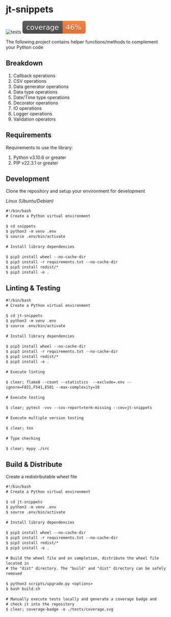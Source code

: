 # jt-snippets

<!-- ![build](https://github.com/jt-kl/jt-snippets/actions/workflows/build.yml/badge.svg) -->

![tests](https://github.com/jt-kl/jt-snippets/actions/workflows/hosted.yml/badge.svg)
![coverage](./tests/coverage.svg)

The following project contains helper functions/methods to complement your Python code

## Breakdown

1. Callback operations
2. CSV operations
3. Data generator operations
4. Data type operations
5. Date/Time type operations
6. Decorator operations
7. IO operations
8. Logger operations
9. Validation operators

## Requirements

Requirements to use the library:

1. Python v3.10.6 or greater
2. PIP v22.3.1 or greater

## Development

Clone the repository and setup your environment for development

_Linux (Ubuntu/Debian)_

```shell
#!/bin/bash
# Create a Python virtual environment

$ cd snippets
$ python3 -m venv .env
$ source .env/bin/activate

# Install library dependencies

$ pip3 install wheel --no-cache-dir
$ pip3 install -r requirements.txt --no-cache-dir
$ pip3 install redist/*
$ pip3 install -e .
```

## Linting & Testing

```shell
#!/bin/bash
# Create a Python virtual environment

$ cd jt-snippets
$ python3 -m venv .env
$ source .env/bin/activate

# Install library dependencies

$ pip3 install wheel --no-cache-dir
$ pip3 install -r requirements.txt --no-cache-dir
$ pip3 install redist/*
$ pip3 install -e .

# Execute linting

$ clear; flake8 --count --statistics  --exclude=.env --ignore=F821,F541,E501 --max-complexity=10

# Execute testing

$ clear; pytest -vvv --cov-report=term-missing --cov=jt-snippets

# Execute multiple version testing

$ clear; tox

# Type checking

$ clear; mypy ./src
```

## Build & Distribute

Create a redistributable wheel file

```shell
#!/bin/bash
# Create a Python virtual environment

$ cd jt-snippets
$ python3 -m venv .env
$ source .env/bin/activate

# Install library dependencies

$ pip3 install wheel --no-cache-dir
$ pip3 install -r requirements.txt --no-cache-dir
$ pip3 install redist/*
$ pip3 install -e .

# Build the wheel file and on completion, distribute the wheel file located in
# the "dist" directory. The "build" and "dist" directory can be safely removed

$ python3 scripts/upgrade.py <options>
$ bash build.sh

# Manually execute tests locally and generate a coverage badge and
# check it into the repository
$ clear; coverage-badge -o ./tests/coverage.svg
```
